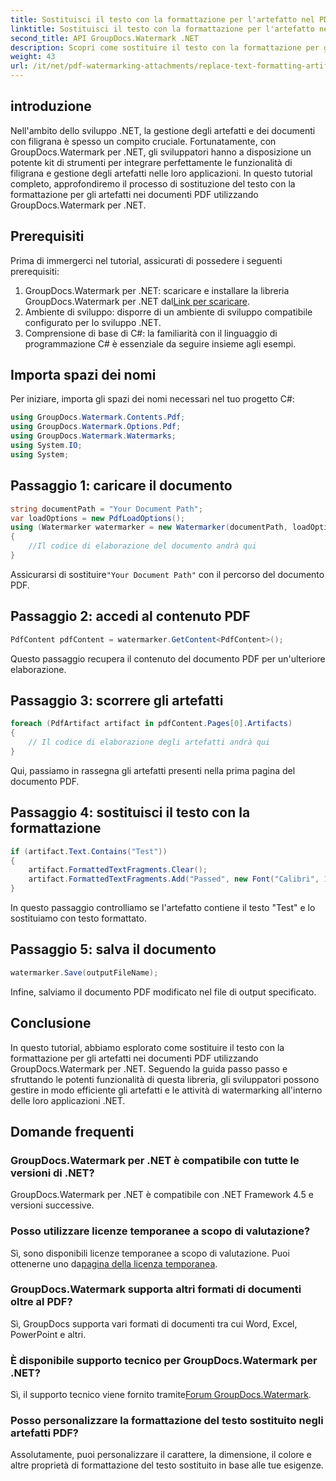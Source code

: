 ```yaml
---
title: Sostituisci il testo con la formattazione per l'artefatto nel PDF
linktitle: Sostituisci il testo con la formattazione per l'artefatto nel PDF
second_title: API GroupDocs.Watermark .NET
description: Scopri come sostituire il testo con la formattazione per gli artefatti nei documenti PDF utilizzando GroupDocs.Watermark per .NET. Migliora la gestione dei documenti senza sforzo.
weight: 43
url: /it/net/pdf-watermarking-attachments/replace-text-formatting-artifact-pdf/
---
```

## introduzione
Nell'ambito dello sviluppo .NET, la gestione degli artefatti e dei documenti con filigrana è spesso un compito cruciale. Fortunatamente, con GroupDocs.Watermark per .NET, gli sviluppatori hanno a disposizione un potente kit di strumenti per integrare perfettamente le funzionalità di filigrana e gestione degli artefatti nelle loro applicazioni. In questo tutorial completo, approfondiremo il processo di sostituzione del testo con la formattazione per gli artefatti nei documenti PDF utilizzando GroupDocs.Watermark per .NET.
## Prerequisiti
Prima di immergerci nel tutorial, assicurati di possedere i seguenti prerequisiti:
1.  GroupDocs.Watermark per .NET: scaricare e installare la libreria GroupDocs.Watermark per .NET dal[Link per scaricare](https://releases.groupdocs.com/Watermark/net/).
2. Ambiente di sviluppo: disporre di un ambiente di sviluppo compatibile configurato per lo sviluppo .NET.
3. Comprensione di base di C#: la familiarità con il linguaggio di programmazione C# è essenziale da seguire insieme agli esempi.

## Importa spazi dei nomi
Per iniziare, importa gli spazi dei nomi necessari nel tuo progetto C#:
```csharp
using GroupDocs.Watermark.Contents.Pdf;
using GroupDocs.Watermark.Options.Pdf;
using GroupDocs.Watermark.Watermarks;
using System.IO;
using System;
```
## Passaggio 1: caricare il documento
```csharp
string documentPath = "Your Document Path";
var loadOptions = new PdfLoadOptions();
using (Watermarker watermarker = new Watermarker(documentPath, loadOptions))
{
    //Il codice di elaborazione del documento andrà qui
}
```
 Assicurarsi di sostituire`"Your Document Path"` con il percorso del documento PDF.
## Passaggio 2: accedi al contenuto PDF
```csharp
PdfContent pdfContent = watermarker.GetContent<PdfContent>();
```
Questo passaggio recupera il contenuto del documento PDF per un'ulteriore elaborazione.
## Passaggio 3: scorrere gli artefatti
```csharp
foreach (PdfArtifact artifact in pdfContent.Pages[0].Artifacts)
{
    // Il codice di elaborazione degli artefatti andrà qui
}
```
Qui, passiamo in rassegna gli artefatti presenti nella prima pagina del documento PDF.
## Passaggio 4: sostituisci il testo con la formattazione
```csharp
if (artifact.Text.Contains("Test"))
{
    artifact.FormattedTextFragments.Clear();
    artifact.FormattedTextFragments.Add("Passed", new Font("Calibri", 19, FontStyle.Bold), Color.Red, Color.Aqua);
}
```
In questo passaggio controlliamo se l'artefatto contiene il testo "Test" e lo sostituiamo con testo formattato.
## Passaggio 5: salva il documento
```csharp
watermarker.Save(outputFileName);
```
Infine, salviamo il documento PDF modificato nel file di output specificato.

## Conclusione
In questo tutorial, abbiamo esplorato come sostituire il testo con la formattazione per gli artefatti nei documenti PDF utilizzando GroupDocs.Watermark per .NET. Seguendo la guida passo passo e sfruttando le potenti funzionalità di questa libreria, gli sviluppatori possono gestire in modo efficiente gli artefatti e le attività di watermarking all'interno delle loro applicazioni .NET.
## Domande frequenti
### GroupDocs.Watermark per .NET è compatibile con tutte le versioni di .NET?
GroupDocs.Watermark per .NET è compatibile con .NET Framework 4.5 e versioni successive.
### Posso utilizzare licenze temporanee a scopo di valutazione?
 Sì, sono disponibili licenze temporanee a scopo di valutazione. Puoi ottenerne uno da[pagina della licenza temporanea](https://purchase.groupdocs.com/temporary-license/).
### GroupDocs.Watermark supporta altri formati di documenti oltre al PDF?
Sì, GroupDocs supporta vari formati di documenti tra cui Word, Excel, PowerPoint e altri.
### È disponibile supporto tecnico per GroupDocs.Watermark per .NET?
 Sì, il supporto tecnico viene fornito tramite[Forum GroupDocs.Watermark](https://forum.groupdocs.com/c/watermark/19).
### Posso personalizzare la formattazione del testo sostituito negli artefatti PDF?
Assolutamente, puoi personalizzare il carattere, la dimensione, il colore e altre proprietà di formattazione del testo sostituito in base alle tue esigenze.